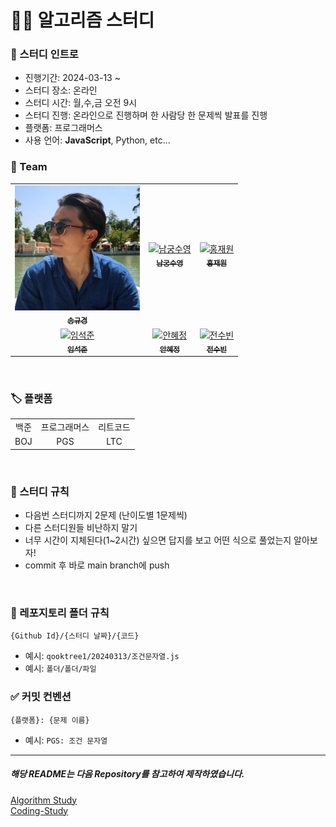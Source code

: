 # 🧑‍💻 알고리즘 스터디

### 🚀 스터디 인트로

- 진행기간: 2024-03-13 ~
- 스터디 장소: 온라인
- 스터디 시간: 월,수,금 오전 9시
- 스터디 진행: 온라인으로 진행하며 한 사람당 한 문제씩 발표를 진행
- 플랫폼: 프로그래머스
- 사용 언어: **JavaScript**, Python, etc...

### 👥 Team

<table>
  <tbody>
    <tr>
      <td align="center"><a href="https://github.com/Ssong-Q" target="_blank">
      <img width=200px src="./public/image/송규경.jpeg" alt="송규경"/><br />
      <sub><b>송규경</b></sub></a><br /></td>
      <td align="center"><a href="https://github.com/ngsy" target="_blank">
      <img width=200px src="/Algo-Rhythm/public/image/남궁수영.jpeg" alt="남궁수영"/><br />
      <sub><b>남궁수영</b></sub></a><br /></td>
      <td align="center"><a href="https://github.com/hongjw030" target="_blank">
      <img width=200px src="/Algo-Rhythm/public/image/홍재원.jpeg" alt="홍재원"/><br />
      <sub><b>홍재원</b></sub></a><br /></td>
    </tr>
    <tr>
      <td align="center"><a href="https://github.com/SJvaca30" target="_blank">
      <img width=200px src="/Algo-Rhythm/public/image/임석준.png" alt="임석준"/><br />
      <sub><b>임석준</b></sub></a><br /></td>
      <td align="center"><a href="https://github.com/hyejungan" target="_blank">
      <img width=200px src="/Algo-Rhythm/public/image/안혜정.png" alt="안혜정"/><br />
      <sub><b>안혜정</b></sub></a><br /></td>
      <td align="center"><a href="https://github.com/SoobinJ" target="_blank">
      <img width=200px src="/Algo-Rhythm/public/image/전수빈.jpeg" alt="전수빈"/><br />
      <sub><b>전수빈</b></sub></a><br /></td>
    </tr>
  </tbody>
</table>

<br />

### 🏷️ 플랫폼

<table>
  <tbody>
    <tr>
      <td align="center">백준</td>
      <td align="center">프로그래머스</td>
      <td align="center">리트코드</td>
    </tr>
    <tr>
      <td align="center">BOJ</td>
      <td align="center">PGS</td>
      <td align="center">LTC</td>
    </tr>
  </tbody>
</table>

<br/>

### 🧐 스터디 규칙

- 다음번 스터디까지 2문제 (난이도별 1문제씩)
- 다른 스터디원들 비난하지 말기
- 너무 시간이 지체된다(1~2시간) 싶으면 답지를 보고 어떤 식으로 풀었는지 알아보자!
- commit 후 바로 main branch에 push

<br/>

### 📝 레포지토리 폴더 규칙

```
{Github Id}/{스터디 날짜}/{코드}
```

- 예시: `qooktree1/20240313/조건문자열.js`
- 예시: `폴더/폴더/파일`
  <br/>

### ✅ 커밋 컨벤션

```
{플랫폼}: {문제 이름}
```

- 예시: `PGS: 조건 문자열`

---

##### 해당 README는 다음 Repository를 참고하여 제작하였습니다.

[Algorithm Study](https://github.com/CodeSquad-2023-BE-Study/Algorithm-Study/tree/main) <br/>
[Coding-Study](https://github.com/CodeJaws/Coding-Study)
